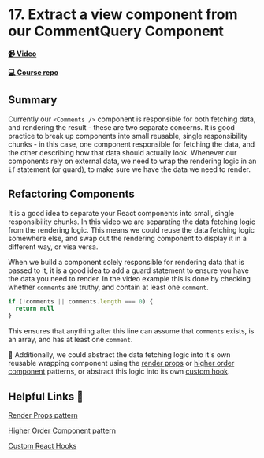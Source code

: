 # 17. Extract a view component from our CommentQuery Component

**[📹 Video](https://egghead.io/lessons/egghead-extract-a-view-component-from-our-commentquery-component)**

**[💻 Course repo](https://github.com/theianjones/egghead-graphql-subscriptions)**

## Summary

Currently our `<Comments />` component is responsible for both fetching data, and rendering the result - these are two separate concerns. It is good practice to break up components into small reusable, single responsibility chunks - in this case, one component responsible for fetching the data, and the other describing how that data should actually look. Whenever our components rely on external data, we need to wrap the rendering logic in an `if` statement (or guard), to make sure we have the data we need to render.

## Refactoring Components

It is a good idea to separate your React components into small, single responsibility chunks. In this video we are separating the data fetching logic from the rendering logic. This means we could reuse the data fetching logic somewhere else, and swap out the rendering component to display it in a different way, or visa versa.

When we build a component solely responsible for rendering data that is passed to it, it is a good idea to add a guard statement to ensure you have the data you need to render. In the video example this is done by checking whether `comments` are truthy, and contain at least one `comment`.

```js
if (!comments || comments.length === 0) {
  return null
}
```

This ensures that anything after this line can assume that `comments` exists, is an array, and has at least one `comment`.

🤔 Additionally, we could abstract the data fetching logic into it's own reusable wrapping component using the [render props](https://reactjs.org/docs/render-props.html) or [higher order component](https://reactjs.org/docs/higher-order-components.html) patterns, or abstract this logic into its own [custom hook](https://reactjs.org/docs/hooks-custom.html).

## Helpful Links 🤔

[Render Props pattern](https://reactjs.org/docs/render-props.html)

[Higher Order Component pattern](https://reactjs.org/docs/higher-order-components.html)

[Custom React Hooks](https://reactjs.org/docs/hooks-custom.html)
